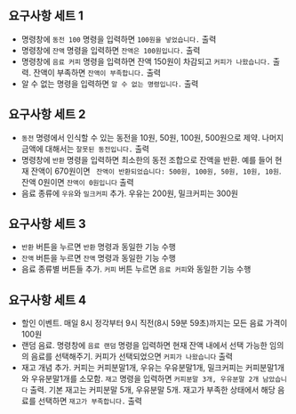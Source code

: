 ## 요구사항 세트 1

- 명령창에 `동전 100` 명령을 입력하면 `100원을 넣었습니다.` 출력
- 명령창에 `잔액` 명령을 입력하면 `잔액은 100원입니다.` 출력
- 명령창에 `음료 커피` 명령을 입력하면 잔액 150원이 차감되고 `커피가 나왔습니다.` 출력. 잔액이 부족하면 `잔액이 부족합니다.` 출력
- 알 수 없는 명령을 입력하면 `알 수 없는 명령입니다.` 출력

## 요구사항 세트 2

* `동전` 명령에서 인식할 수 있는 동전을 10원, 50원, 100원, 500원으로 제약. 나머지 금액에 대해서는 `잘못된 동전입니다.` 출력
* 명령창에 `반환` 명령을 입력하면 최소한의 동전 조합으로 잔액을 반환. 예를 들어 현재 잔액이 670원이면 ` 잔액이 반환되었습니다: 500원, 100원, 50원, 10원, 10원`. 잔액 0원이면 `잔액이 0원입니다` 출력
* 음료 종류에 `우유`와 `밀크커피` 추가. 우유는 200원, 밀크커피는 300원

## 요구사항 세트 3

* `반환` 버튼을 누르면 `반환` 명령과 동일한 기능 수행
* `잔액` 버튼을 누르면 `잔액` 명령과 동일한 기능 수행
* 음료 종류별 버튼들 추가. `커피` 버튼 누르면 `음료 커피`와 동일한 기능 수행

## 요구사항 세트 4

* 할인 이벤트. 매일 8시 정각부터 9시 직전(8시 59분 59초)까지는 모든 음료 가격이 100원
* 랜덤 음료. 명령창에 `음료 랜덤` 명령을 입력하면 현재 잔액 내에서 선택 가능한 임의의 음료를 선택해주기. 커피가 선택되었으면 `커피가 나왔습니다` 출력
* 재고 개념 추가. 커피는 커피분말1개, 우유는 우유분말1개, 밀크커피는 커피분말1개와 우유분말1개를 소모함. `재고` 명령을 입력하면 `커피분말 3개, 우유분말 2개 남았습니다` 출력. 기본 재고는 커피분말 5개, 우유분말 5개. 재고가 부족한 상태에서 해당 음료를 선택하면 `재고가 부족합니다.` 출력
